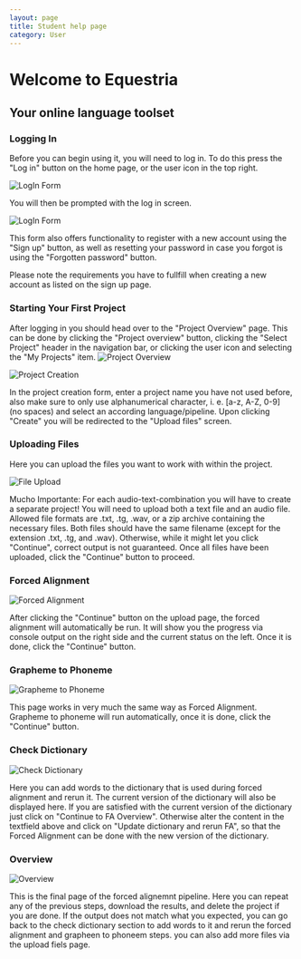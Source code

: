 ```yaml
---
layout: page
title: Student help page
category: User
---
```

# Welcome to Equestria

## Your online language toolset

### Logging In

Before you can begin using it, you will need to log in. To do this press the "Log in" button on the home page, or the user icon in the top right.

![LogIn Form](/CLST-2020/wikiImage/loginscreen.png)


You will then be prompted with the log in screen.

![LogIn Form](/CLST-2020/wikiImage/LoginFormScreenshot.png)


This form also offers functionality to register with a new account using the "Sign up" button, as well as resetting your password in case you forgot is using the "Forgotten password" button.


Please note the requirements you have to fullfill when creating a new account as listed on the sign up page.

### Starting Your First Project

After logging in you should head over to the "Project Overview" page. This can be done by clicking the "Project overview" button, clicking the "Select Project" header in the navigation bar, or clicking the user icon and selecting the "My Projects" item.
![Project Overview](/CLST-2020/wikiImage/GoToProjectOverview.png)

![Project Creation](/CLST-2020/wikiImage/ProjectCreateForm.PNG)

In the project creation form, enter a project name you have not used before, also make sure to only use alphanumerical character, i. e. [a-z, A-Z, 0-9] (no spaces) and select an according language/pipeline. Upon clicking "Create" you will be redirected to the "Upload files" screen.

### Uploading Files

Here you can upload the files you want to work with within the project.

![File Upload](/CLST-2020/wikiImage/UploadFilesForm.png)

Mucho Importante: For each audio-text-combination you will have to create a separate project!
You will need to upload both a text file and an audio file. Allowed file formats are .txt, .tg, .wav, or a zip archive containing the necessary files.
Both files should have the same filename (except for the extension .txt, .tg, and .wav). Otherwise, while it might let you click "Continue", correct output is not guaranteed.
Once all files have been uploaded, click the "Continue" button to proceed.

### Forced Alignment

![Forced Alignment](/CLST-2020/wikiImage/FAPage.png)

After clicking the "Continue" button on the upload page, the forced alignment will automatically be run. It will show you the progress via console output on the right side and the current status on the left. Once it is done, click the "Continue" button.

### Grapheme to Phoneme

![Grapheme to Phoneme](/CLST-2020/wikiImage/G2PPage.png)

This page works in very much the same way as Forced Alignment. Grapheme to phoneme will run automatically, once it is done, click the "Continue" button.

### Check Dictionary

![Check Dictionary](/CLST-2020/wikiImage/CheckDictPage.png)

Here you can add words to the dictionary that is used during forced alignment and rerun it. The current version of the dictionary will also be displayed here. If you are satisfied with the current version of the dictionary just click on "Continue to FA Overview". Otherwise alter the content in the textfield above and click on "Update dictionary and rerun FA", so that the Forced Alignment can be done with the new version of the dictionary.

### Overview

![Overview](/CLST-2020/wikiImage/Overview.png)

This is the final page of the forced alignemnt pipeline. Here you can repeat any of the previous steps, download the results, and delete the project if you are done.
If the output does not match what you expected, you can go back to the check dictionary section to add words to it and rerun the forced alignment and grapheen to phoneem steps. you can also add more files via the upload fiels page.
